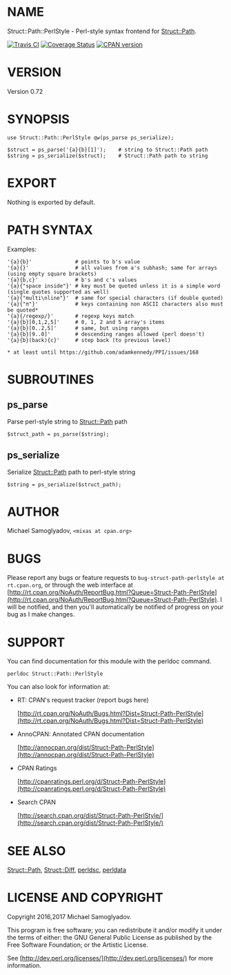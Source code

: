 # NAME

Struct::Path::PerlStyle - Perl-style syntax frontend for [Struct::Path](https://metacpan.org/pod/Struct::Path).

<a href="https://travis-ci.org/mr-mixas/Struct-Path-PerlStyle.pm"><img src="https://travis-ci.org/mr-mixas/Struct-Path-PerlStyle.pm.svg?branch=master" alt="Travis CI"></a>
<a href='https://coveralls.io/github/mr-mixas/Struct-Path-PerlStyle.pm?branch=master'><img src='https://coveralls.io/repos/github/mr-mixas/Struct-Path-PerlStyle.pm/badge.svg?branch=master' alt='Coverage Status'/></a>
<a href="https://badge.fury.io/pl/Struct-Path-PerlStyle"><img src="https://badge.fury.io/pl/Struct-Path-PerlStyle.svg" alt="CPAN version"></a>

# VERSION

Version 0.72

# SYNOPSIS

    use Struct::Path::PerlStyle qw(ps_parse ps_serialize);

    $struct = ps_parse('{a}{b}[1]');    # string to Struct::Path path
    $string = ps_serialize($struct);    # Struct::Path path to string

# EXPORT

Nothing is exported by default.

# PATH SYNTAX

Examples:

    '{a}{b}'              # points to b's value
    '{a}{}'               # all values from a's subhash; same for arrays (using empty square brackets)
    '{a}{b,c}'            # b's and c's values
    '{a}{"space inside"}' # key must be quoted unless it is a simple word (single quotes supported as well)
    '{a}{"multi\nline"}'  # same for special characters (if double quoted)
    '{a}{"π"}'            # keys containing non ASCII characters also must be quoted*
    '{a}{/regexp/}'       # regexp keys match
    '{a}{b}[0,1,2,5]'     # 0, 1, 2 and 5 array's items
    '{a}{b}[0..2,5]'      # same, but using ranges
    '{a}{b}[9..0]'        # descending ranges allowed (perl doesn't)
    '{a}{b}(back){c}'     # step back (to previous level)

    * at least until https://github.com/adamkennedy/PPI/issues/168

# SUBROUTINES

## ps\_parse

Parse perl-style string to [Struct::Path](https://metacpan.org/pod/Struct::Path) path

    $struct_path = ps_parse($string);

## ps\_serialize

Serialize [Struct::Path](https://metacpan.org/pod/Struct::Path) path to perl-style string

    $string = ps_serialize($struct_path);

# AUTHOR

Michael Samoglyadov, `<mixas at cpan.org>`

# BUGS

Please report any bugs or feature requests to
`bug-struct-path-perlstyle at rt.cpan.org`, or through the web interface at
[http://rt.cpan.org/NoAuth/ReportBug.html?Queue=Struct-Path-PerlStyle](http://rt.cpan.org/NoAuth/ReportBug.html?Queue=Struct-Path-PerlStyle). I
will be notified, and then you'll automatically be notified of progress on
your bug as I make changes.

# SUPPORT

You can find documentation for this module with the perldoc command.

    perldoc Struct::Path::PerlStyle

You can also look for information at:

- RT: CPAN's request tracker (report bugs here)

    [http://rt.cpan.org/NoAuth/Bugs.html?Dist=Struct-Path-PerlStyle](http://rt.cpan.org/NoAuth/Bugs.html?Dist=Struct-Path-PerlStyle)

- AnnoCPAN: Annotated CPAN documentation

    [http://annocpan.org/dist/Struct-Path-PerlStyle](http://annocpan.org/dist/Struct-Path-PerlStyle)

- CPAN Ratings

    [http://cpanratings.perl.org/d/Struct-Path-PerlStyle](http://cpanratings.perl.org/d/Struct-Path-PerlStyle)

- Search CPAN

    [http://search.cpan.org/dist/Struct-Path-PerlStyle/](http://search.cpan.org/dist/Struct-Path-PerlStyle/)

# SEE ALSO

[Struct::Path](https://metacpan.org/pod/Struct::Path), [Struct::Diff](https://metacpan.org/pod/Struct::Diff), [perldsc](https://metacpan.org/pod/perldsc), [perldata](https://metacpan.org/pod/perldata)

# LICENSE AND COPYRIGHT

Copyright 2016,2017 Michael Samoglyadov.

This program is free software; you can redistribute it and/or modify it
under the terms of either: the GNU General Public License as published
by the Free Software Foundation; or the Artistic License.

See [http://dev.perl.org/licenses/](http://dev.perl.org/licenses/) for more information.
